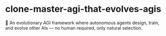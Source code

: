 # clone-master-agi-that-evolves-agis
🧬 An evolutionary AGI framework where autonomous agents design, train, and evolve other AIs — no human required, only natural selection.
